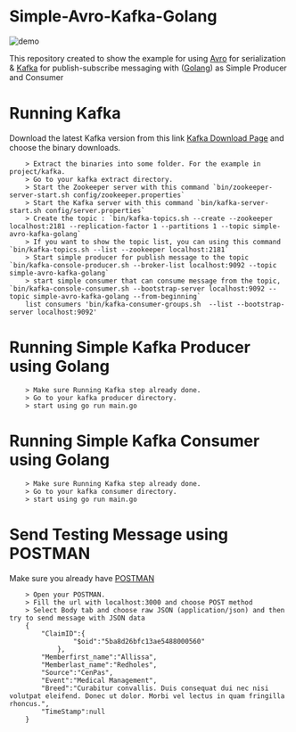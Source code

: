 # Simple-Avro-Kafka-Golang

![demo](simple-avro-kafka-golang-demo.gif)

This repository created to show the example for using [Avro](https://avro.apache.org/) for serialization & [Kafka](http://kafka.apache.org/) for publish-subscribe messaging with ([Golang](https://golang.org/)) as Simple Producer and Consumer

# Running Kafka
Download the latest Kafka version from this link [Kafka Download Page](http://kafka.apache.org/downloads.html) and choose the binary downloads.

	    > Extract the binaries into some folder. For the example in project/kafka.
		> Go to your kafka extract directory.
        > Start the Zookeeper server with this command `bin/zookeeper-server-start.sh config/zookeeper.properties`
        > Start the Kafka server with this command `bin/kafka-server-start.sh config/server.properties`
        > Create the topic : `bin/kafka-topics.sh --create --zookeeper localhost:2181 --replication-factor 1 --partitions 1 --topic simple-avro-kafka-golang`
        > If you want to show the topic list, you can using this command `bin/kafka-topics.sh --list --zookeeper localhost:2181`
        > Start simple producer for publish message to the topic `bin/kafka-console-producer.sh --broker-list localhost:9092 --topic simple-avro-kafka-golang`
        > start simple consumer that can consume message from the topic, `bin/kafka-console-consumer.sh --bootstrap-server localhost:9092 --topic simple-avro-kafka-golang --from-beginning`
        list consumers 'bin/kafka-consumer-groups.sh  --list --bootstrap-server localhost:9092'

# Running Simple Kafka Producer using Golang

	    > Make sure Running Kafka step already done.
        > Go to your kafka producer directory.
        > start using go run main.go
		
		
# Running Simple Kafka Consumer using Golang

	    > Make sure Running Kafka step already done.
		> Go to your kafka consumer directory.
		> start using go run main.go
		
# Send Testing Message using POSTMAN
Make sure you already have [POSTMAN](https://www.getpostman.com/)

	    > Open your POSTMAN.
		> Fill the url with localhost:3000 and choose POST method
		> Select Body tab and choose raw JSON (application/json) and then try to send message with JSON data
		{
			"ClaimID":{
					"$oid":"5ba8d26bfc13ae5488000560"
				},
			"Memberfirst_name":"Allissa",
			"Memberlast_name":"Redholes",
			"Source":"CenPas",
			"Event":"Medical Management",
			"Breed":"Curabitur convallis. Duis consequat dui nec nisi volutpat eleifend. Donec ut dolor. Morbi vel lectus in quam fringilla rhoncus.",
			"TimeStamp":null
		}
